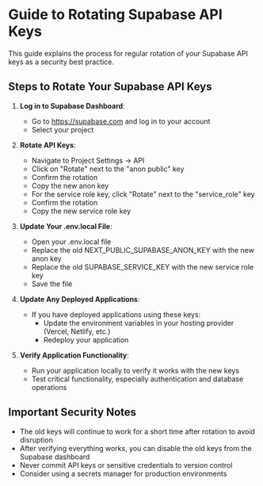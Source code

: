 # Guide to Rotating Supabase API Keys

This guide explains the process for regular rotation of your Supabase API keys as a security best practice.

## Steps to Rotate Your Supabase API Keys

1. **Log in to Supabase Dashboard**:
   - Go to https://supabase.com and log in to your account
   - Select your project

2. **Rotate API Keys**:
   - Navigate to Project Settings → API
   - Click on "Rotate" next to the "anon public" key
   - Confirm the rotation
   - Copy the new anon key
   - For the service role key, click "Rotate" next to the "service_role" key
   - Confirm the rotation
   - Copy the new service role key

3. **Update Your .env.local File**:
   - Open your .env.local file
   - Replace the old NEXT_PUBLIC_SUPABASE_ANON_KEY with the new anon key
   - Replace the old SUPABASE_SERVICE_KEY with the new service role key
   - Save the file

4. **Update Any Deployed Applications**:
   - If you have deployed applications using these keys:
     - Update the environment variables in your hosting provider (Vercel, Netlify, etc.)
     - Redeploy your application

5. **Verify Application Functionality**:
   - Run your application locally to verify it works with the new keys
   - Test critical functionality, especially authentication and database operations

## Important Security Notes

- The old keys will continue to work for a short time after rotation to avoid disruption
- After verifying everything works, you can disable the old keys from the Supabase dashboard
- Never commit API keys or sensitive credentials to version control
- Consider using a secrets manager for production environments 
